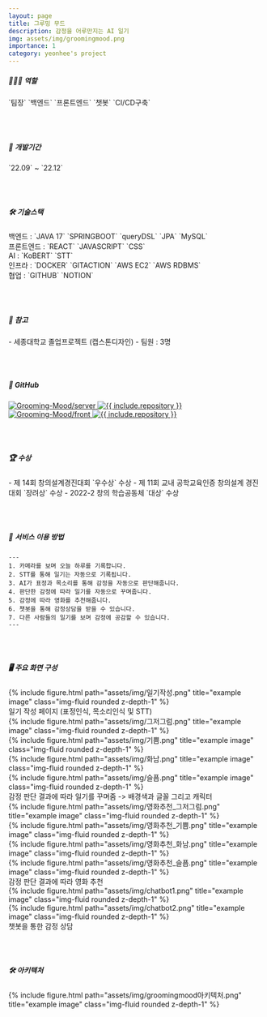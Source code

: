 ```yaml
---
layout: page
title: 그루밍 무드
description: 감정을 어루만지는 AI 일기
img: assets/img/groomingmood.png
importance: 1
category: yeonhee's project
---
```



<h5>👩🏻‍💻 역할 </h5> `팀장` `백엔드` `프론트엔드` `챗봇` `CI/CD구축`

<br/><br/>
<h5>📅 개발기간 </h5> `22.09` ~  `22.12`

<br/><br/>
<h5>🛠 기술스택 </h5> 
백엔드 : `JAVA 17` `SPRINGBOOT` `queryDSL` `JPA` `MySQL` <br/>
프론트엔드 :  `REACT` `JAVASCRIPT` `CSS` <br/>
AI : `KoBERT` `STT`<br/>
인프라 : `DOCKER` `GITACTION` `AWS EC2` `AWS RDBMS` <br/>
협업 : `GITHUB` `NOTION`

<br/><br/>
<h5>📢 참고 </h5> 
- 세종대학교 졸업프로젝트 (캡스톤디자인)
- 팀원 : 3명

<br/><br/>
<h5>📌 GitHub</h5>
<div class="row">
<div class="repo p-2 text-center">
  <a href="https://github.com/Grooming-Mood/server">
    <img class="repo-img-light w-100" alt="Grooming-Mood/server" src="https://github-readme-stats.vercel.app/api/pin/?username=Grooming-Mood&repo=server&theme={{ site.repo_theme_light }}&show_owner=true">
    <img class="repo-img-dark w-100" alt="{{ include.repository }}" src="https://github-readme-stats.vercel.app/api/pin/?username=Grooming-Mood&repo=server&theme={{ site.repo_theme_dark }}&show_owner=true">
  </a>
  </div>
  <div class="repo p-2 text-center">
  <a href="https://github.com/Grooming-Mood/front">
    <img class="repo-img-light w-100" alt="Grooming-Mood/front" src="https://github-readme-stats.vercel.app/api/pin/?username=Grooming-Mood&repo=front&theme={{ site.repo_theme_dark }}&show_owner=true">
    <img class="repo-img-dark w-100" alt="{{ include.repository }}" src="https://github-readme-stats.vercel.app/api/pin/?username=Grooming-Mood&repo=front&theme={{ site.repo_theme_dark }}&show_owner=true">
  </a>
  </div>
</div>

<br/><br/>
<h5>🏆 수상</h5>
- 제 14회 창의설계경진대회 `우수상` 수상
- 제 11회 교내 공학교육인증 창의설계 경진대회 `장려상` 수상
- 2022-2 창의 학습공동체 `대상` 수상

<br/><br/>
<h5>📌 서비스 이용 방법</h5>

    ---
    1. 카메라를 보며 오늘 하루를 기록합니다.
    2. STT를 통해 일기는 자동으로 기록됩니다.
    3. AI가 표정과 목소리를 통해 감정을 자동으로 판단해줍니다.
    4. 판단한 감정에 따라 일기를 자동으로 꾸며줍니다.
    5. 감정에 따라 영화를 추천해줍니다.
    6. 챗봇을 통해 감정상담을 받을 수 있습니다.
    7. 다른 사람들의 일기를 보며 감정에 공감할 수 있습니다.
    ---

<br/><br/>

<h5>🖥️ 주요 화면 구성</h5>

<div class="row">
    <div class="col-sm mt-3 mt-md-0">
        {% include figure.html path="assets/img/일기작성.png" title="example image" class="img-fluid rounded z-depth-1" %}
    </div>
</div>
<div class="caption">
    일기 작성 페이지 (표정인식, 목소리인식 및 STT)
</div>

<div class="row">
    <div class="col-sm mt-4 mt-md-0">
        {% include figure.html path="assets/img/그저그럼.png" title="example image" class="img-fluid rounded z-depth-1" %}
    </div>
    <div class="col-sm mt-4 mt-md-0">
        {% include figure.html path="assets/img/기쁨.png" title="example image" class="img-fluid rounded z-depth-1" %}
    </div>
    <div class="col-sm mt-4 mt-md-0">
        {% include figure.html path="assets/img/화남.png" title="example image" class="img-fluid rounded z-depth-1" %}
    </div>
    <div class="col-sm mt-4 mt-md-0">
        {% include figure.html path="assets/img/슬픔.png" title="example image" class="img-fluid rounded z-depth-1" %}
    </div>
</div>
<div class="caption">
    감정 판단 결과에 따라 일기를 꾸며줌 -> 배경색과 글꼴 그리고 캐릭터
</div>

<div class="row">
    <div class="col-sm mt-4 mt-md-0">
        {% include figure.html path="assets/img/영화추천_그저그럼.png" title="example image" class="img-fluid rounded z-depth-1" %}
    </div>
    <div class="col-sm mt-4 mt-md-0">
        {% include figure.html path="assets/img/영화추천_기쁨.png" title="example image" class="img-fluid rounded z-depth-1" %}
    </div>
    <div class="col-sm mt-4 mt-md-0">
        {% include figure.html path="assets/img/영화추천_화남.png" title="example image" class="img-fluid rounded z-depth-1" %}
    </div>
    <div class="col-sm mt-4 mt-md-0">
        {% include figure.html path="assets/img/영화추천_슬픔.png" title="example image" class="img-fluid rounded z-depth-1" %}
    </div>
</div>
<div class="caption">
    감정 판단 결과에 따라 영화 추천
</div>



<div class="row justify-content-sm-center">
    <div class="col-sm-8 mt-2 mt-md-0">
        {% include figure.html path="assets/img/chatbot1.png" title="example image" class="img-fluid rounded z-depth-1" %}
    </div>
    <div class="col-sm-4 mt-2 mt-md-0">
        {% include figure.html path="assets/img/chatbot2.png" title="example image" class="img-fluid rounded z-depth-1" %}
    </div>
</div>
<div class="caption">
    챗봇을 통한 감정 상담
</div>

<br/><br/>
<h5>🛠️ 아키텍처</h5>
<div class="row">
    <div class="col-sm mt-4 mt-md-0">
        {% include figure.html path="assets/img/groomingmood아키텍처.png" title="example image" class="img-fluid rounded z-depth-1" %}
    </div>
</div>
